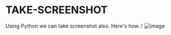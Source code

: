 # TAKE-SCREENSHOT
Using Python we can take screenshot also. Here's how..!
![image](https://user-images.githubusercontent.com/65781187/147385709-4c9b1d4b-5302-4be3-998a-ad5c3568f3c4.png)
